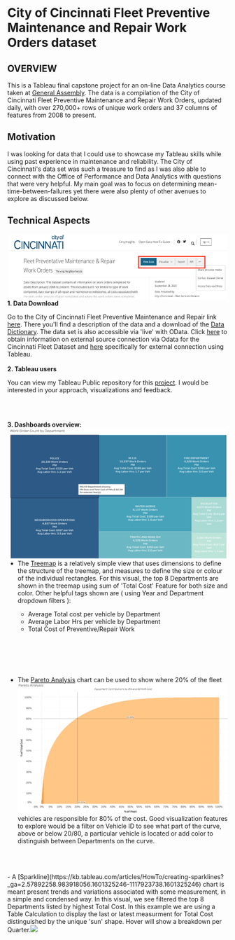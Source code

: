 # City of Cincinnati Fleet Preventive Maintenance and Repair Work Orders dataset

## OVERVIEW

This is a Tableau final capstone project for an on-line Data Analytics course taken at [General Assembly](https://generalassemb.ly/education/data-analytics/san-francisco). 
The data is a compilation of the City of Cincinnati Fleet Preventive Maintenance and Repair Work Orders, updated daily, with over 270,000+ rows of unique work orders and 37 columns of features from 2008 to present.

## Motivation

I was looking for data that I could use to showcase my Tableau skills while using past experience in maintenance and reliability. The City of Cincinnati's data set was such a treasure to find as I was also able to connect with the Office of Performance and Data Analytics with questions that were very helpful. My main goal was to focus on determining mean-time-between-failures yet there were also plenty of other avenues to explore as discussed below.

## Technical Aspects
<a href="url"><img src="https://github.com/rmunoz2165/cincinnati-dataset/blob/master/images/DownloadData.png" align="right" height="150" width="500" ></a>
**1. Data Download**

Go to the City of Cincinnati Fleet Preventive Maintenance and Repair link [here](https://data.cincinnati-oh.gov/Thriving-Neighborhoods/Fleet-Preventative-Maintenance-Repair-Work-Orders/2a8x-bxjm).
There you'll find a description of the data and a download of the [Data Dictionary](https://data.cincinnati-oh.gov/api/views/2a8x-bxjm/files/d5a81f3e-b274-44c7-8569-458883d0cc5f?download=true&filename=Fleet%20Preventative%20Maintenance%20&%20Repair%20Work%20Orders-%20Data%20Profile%20-%203b.Data%20Dictionary.pdf). The data set is also accessible via 'live' with OData. Click [here](https://support.socrata.com/hc/en-us/articles/115005364207) to obtain information on external source connection via Odata for the Cincinnati Fleet Dataset and [here](https://support.socrata.com/hc/en-us/articles/115011744048-Open-A-Socrata-Dataset-In-Tableau-Desktop) specifically for external connection using Tableau.
</br>
</br>
**2. Tableau users**

You can view my Tableau Public repository for this [project](https://public.tableau.com/profile/robert.d.munoz#!/vizhome/CincinnatiFleetServices/Main?publish=yes). I would be interested in your approach, visualizations and feedback.

</br>
</br>

**3. Dashboards overview:** <a href =  "url"><img src="https://github.com/rmunoz2165/cincinnati-dataset/blob/master/images/FleetTreemap.png"  align="right" height="300" width="500"></a> 
- The [Treemap](https://help.tableau.com/current/pro/desktop/en-gb/buildexamples_treemap.htm) is a relatively simple view that uses dimensions to define the structure of the treemap, and measures to define the size or colour of the  individual rectangles. For this visual, the top 8 Departments are shown in the treemap using sum of 'Total Cost' Feature for both size and color. Other helpful tags shown are ( using Year and Department dropdown filters ): 
     * Average Total cost per vehicle by Department
     * Average Labor Hrs per vehicle by Department
     * Total Cost of Preventive/Repair Work  
     
     </br>
     </br>
     </br>
     </br>
     </br>
         
- The [Pareto Analysis](https://help.tableau.com/current/pro/desktop/enus/pareto.htm#:~:text=Applies%20to%3A%20Tableau%20Desktop%2C%20Tableau,is%20represented%20by%20the%20line.)  <a href =  "url"><img src="https://github.com/rmunoz2165/cincinnati-dataset/blob/master/images/FleetPareto.png"  align="right" height="300" width="500"></a>chart can be used to show where 20% of the fleet vehicles are responsible for 80% of the cost. Good visualization features to explore would be a filter on Vehicle ID to see what part of the curve, above or below 20/80, a particular vehicle is located or add color to distinguish between Departments on the curve.
</br>
</br>
</br>
- A [Sparkline](https://kb.tableau.com/articles/HowTo/creating-sparklines?_ga=2.57892258.983918056.1601325246-1117923738.1601325246) chart is meant present trends and variations associated with some measurement, in a simple and condensed way.  In this visual, we see filtered the top 8 Departments listed by highest Total Cost.
In  this example we are using a Table Calculation to display the last or latest measurment for Total Cost distinguished by the unique 'sun' shape. Hover will show  a breakdown per Quarter.<a href =  "url"><img src="https://github.com/rmunoz2165/cincinnati-dataset/blob/master/images/FleetSparkline.png"></a>
